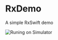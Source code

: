 # RxDemo
A simple RxSwift demo

![Runing on Simulator](http://upload-images.jianshu.io/upload_images/701757-323c6c9071eecd74.gif?imageMogr2/auto-orient/strip "RxSwift Demo")
